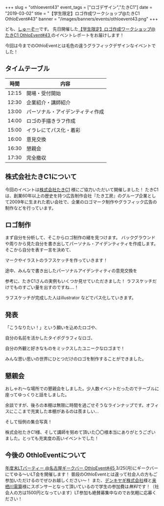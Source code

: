 +++
slug = "othloevent43"
event_tags = ["ロゴデザイン","たきC1"]
date = "2019-03-02"
title = "【学生限定】ロゴ作成ワークショップ@たきC1 OthloEvent#43"
banner = "/images/banners/events/othloevent43.png"
+++

ども、[しゅーぞー](https://twitter.com/shuzo_create)です。
先日開催した[【学生限定】ロゴ作成ワークショップ@たきC1 OthloEvent#43 ](https://othlotech.connpass.com/event/114628/)のイベントレポートをお届けします！

今回は今までのOthloEventとは毛色の違うグラフィックデザインなイベントでした！

## タイムテーブル
時間|内容
---|---
12:15|開場・受付開始
12:30|企業紹介・講師紹介
13:00|パーソナル・アイデンティティ作成
14:00|ロゴの手描きラフ作成
15:00|イラレにてパス化・着彩
16:00|意見交換
16:30|懇親会
17:30|完全撤収

## 株式会社たきC1について
今回のイベントは[株式会社たきC1](http://www.taki-c1.co.jp/taki/index.html) 様にご協力いただいて開催しました！
たきC1は、創業60年以上の歴史を持つ広告制作会社『たき工房』のグループ企業として2009年に生まれた若い会社で、企業のロゴマーク制作やグラフィック広告の制作などを行っています。

## ロゴ制作
まず自分を分析して、そこからロゴ制作の緒を見つけます。
バックグラウンドや周りから見た自分を書き出してパーソナル・アイデンティティを作成します。
そこから自分を表す一言を決めて、


マークやイラストのラフスケッチを作っていきます！

途中、みんなで書き出したパーソナルアイデンティティの意見交換を

参考に、たきC1さんの実例もいくつか見せていただきました！
ラフスケッチだけでものすごい量を出すのですね….！

ラフスケッチが完成した人はillustrator などでパス化していきます。

## 発表
「こうなりたい！」という願いを込めたロゴや、

自分の名前を活かしたタイポグラフィなロゴ、

自分の外観と好きなものをミックスしたユニークなロゴまで！

みんな思い思いの世界にひとつだけのロゴを制作することができました。

## 懇親会
おしゃれ〜な場所での懇親会をしました。少人数イベントだったのでテーブルに座ってゆっくりと話をしました。

余談ですが、後ろの本棚は無限に時間を過ごせそうなラインナップです。オフィスにここまで充実した本棚があるのは羨ましい…

そして恒例の集合写真！

株式会社たきC1様、そして講師を努めて頂いた〇〇様本当にありがとうございました。とっても充実度の高いイベントでした！

## 今後の OthloEventについて
[年度末LTパーティー @名古屋ギークバー OthloEvent#45 ](https://othlotech.connpass.com/event/123264/)
3/25(月)にギークバーにてゆる〜いLT会を開催します！
普段のOthloEventとは違って社会人の方もご参加いただけるのでぜひお越しください〜！
また、[デンキヤギ株式会社](https://www.denkiyagi.jp/)様と[来栖川電算](https://www.kurusugawa.jp/)様にスポンサーとなって頂いているので学生の参加費は*無料*です！（社会人の方は1500円となっています）LT参加も絶賛募集中なのでお気軽に応募ください！




